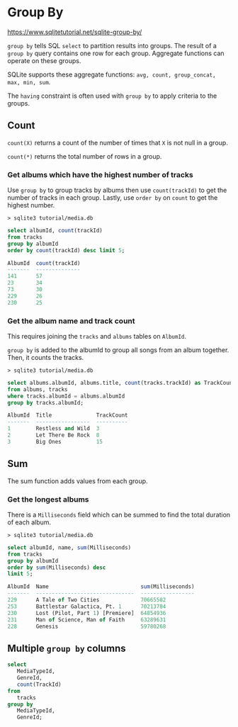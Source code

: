 # Group By

https://www.sqlitetutorial.net/sqlite-group-by/

`group by` tells SQL `select` to partition results into groups. The result of a `group by` query contains one row for each group. Aggregate functions can operate on these groups.

SQLite supports these aggregate functions: `avg, count, group_concat, max, min, sum`.

The `having` constraint is often used with `group by` to apply criteria to the groups.

## Count
`count(X)` returns a count of the number of times that `X` is not null in a group.

`count(*)` returns the total number of rows in a group.

### Get albums which have the highest number of tracks

Use `group by` to group tracks by albums then use `count(trackId)` to get the number of tracks in each group. Lastly, use `order by` on `count` to get the highest number.

`> sqlite3 tutorial/media.db`
```sql
select albumId, count(trackId)
from tracks
group by albumId
order by count(trackId) desc limit 5;

AlbumId  count(trackId)
-------  --------------
141      57
23       34
73       30
229      26
230      25
```

### Get the album name and track count
This requires joining the `tracks` and `albums` tables on `AlbumId`.

`group by` is added to the albumId to group all songs from an album together. Then, it counts the tracks.

`> sqlite3 tutorial/media.db`
```sql
select albums.albumId, albums.title, count(tracks.trackId) as TrackCount
from albums, tracks
where tracks.albumId = albums.albumId
group by tracks.albumId;

AlbumId  Title              TrackCount
-------  -----------------  ----------
1        Restless and Wild  3
2        Let There Be Rock  8
3        Big Ones           15
```

## Sum
The sum function adds values from each group.

### Get the longest albums

There is a `Milliseconds` field which can be summed to find the total duration of each album.

`> sqlite3 tutorial/media.db`
```sql
select albumId, name, sum(Milliseconds)
from tracks
group by albumId
order by sum(Milliseconds) desc
limit 5;

AlbumId  Name                             sum(Milliseconds)
-------  -------------------------------  -----------------
229      A Tale of Two Cities             70665582
253      Battlestar Galactica, Pt. 1      70213784
230      Lost (Pilot, Part 1) [Premiere]  64854936
231      Man of Science, Man of Faith     63289631
228      Genesis                          59780268
```

## Multiple `group by` columns
```sql
select
   MediaTypeId,
   GenreId,
   count(TrackId)
from
   tracks
group by
   MediaTypeId,
   GenreId;
```
